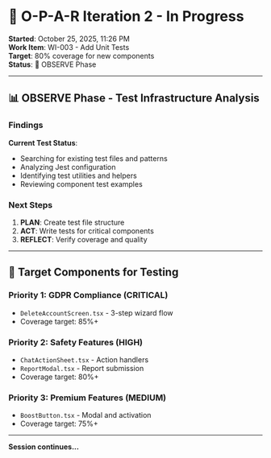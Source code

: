 # 🔄 O-P-A-R Iteration 2 - In Progress

**Started**: October 25, 2025, 11:26 PM  
**Work Item**: WI-003 - Add Unit Tests  
**Target**: 80% coverage for new components  
**Status**: 🚧 OBSERVE Phase  

---

## 📊 OBSERVE Phase - Test Infrastructure Analysis

### Findings

**Current Test Status**:
- Searching for existing test files and patterns
- Analyzing Jest configuration
- Identifying test utilities and helpers
- Reviewing component test examples

### Next Steps

1. **PLAN**: Create test file structure
2. **ACT**: Write tests for critical components
3. **REFLECT**: Verify coverage and quality

---

## 🎯 Target Components for Testing

### Priority 1: GDPR Compliance (CRITICAL)
- `DeleteAccountScreen.tsx` - 3-step wizard flow
- Coverage target: 85%+

### Priority 2: Safety Features (HIGH)
- `ChatActionSheet.tsx` - Action handlers
- `ReportModal.tsx` - Report submission
- Coverage target: 80%+

### Priority 3: Premium Features (MEDIUM)
- `BoostButton.tsx` - Modal and activation
- Coverage target: 75%+

---

**Session continues...**
